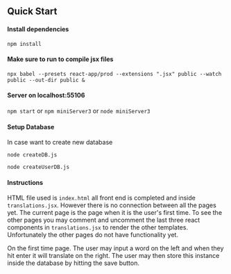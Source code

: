 ## Quick Start

#### Install dependencies
`npm install`

#### Make sure to run to compile jsx files

`npx babel --presets react-app/prod --extensions ".jsx" public --watch public
--out-dir public &`

#### Server on localhost:55106

`npm start` or `npm miniServer3` or `node miniServer3`

#### Setup Database

In case want to create new database

`node createDB.js`

`node createUserDB.js`

#### Instructions

HTML file used is `index.html` all front end is completed and inside
`translations.jsx`. However there is no connection between all the pages yet.
The current page is the page when it is the user's first time. To see the other
pages you may comment and uncomment the last three react components in
`translations.jsx` to render the other templates. Unfortunately the other pages
do not have functionality yet. 

On the first time page. The user may input a word on the left and when they hit
enter it will translate on the right. The user may then store this instance
inside the database by hitting the save button.